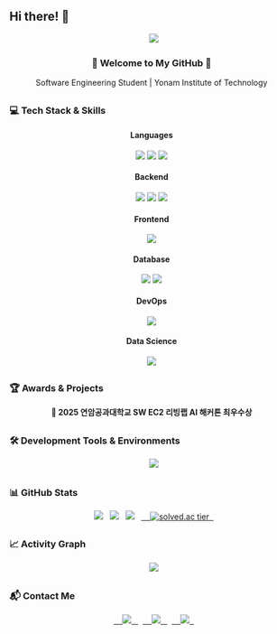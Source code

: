 ## Hi there! 👋

<div align="center">
  <img src="https://capsule-render.vercel.app/api?type=waving&color=gradient&height=280&section=header&text=Gri22ly&fontSize=65&animation=fadeIn" />
</div>

<h3 align="center">🚀 Welcome to My GitHub 🚀</h3>
<p align="center">Software Engineering Student | Yonam Institute of Technology</p>

##

### 💻 Tech Stack & Skills
<div align="center">
  <h4><b>Languages</b></h4>
  <p>
    <img src="https://img.shields.io/badge/Java-007396?style=for-the-badge&logo=java&logoColor=white" />
    <img src="https://img.shields.io/badge/Python-3776AB?style=for-the-badge&logo=python&logoColor=white" />
    <img src="https://img.shields.io/badge/C++-00599C?style=for-the-badge&logo=c%2B%2B&logoColor=white" />
  </p>
  <h4><b>Backend</b></h4>
  <p>
    <img src="https://img.shields.io/badge/Spring Boot-6DB33F?style=for-the-badge&logo=spring&logoColor=white" />
    <img src="https://img.shields.io/badge/Node.js-339933?style=for-the-badge&logo=node.js&logoColor=white" />
    <img src="https://img.shields.io/badge/Express-000000?style=for-the-badge&logo=express&logoColor=white" />
  </p>
  <h4><b>Frontend</b></h4>
  <p>
    <img src="https://img.shields.io/badge/React-61DAFB?style=for-the-badge&logo=react&logoColor=black" />
  </p>
  <h4><b>Database</b></h4>
  <p>
    <img src="https://img.shields.io/badge/MySQL-4479A1?style=for-the-badge&logo=mysql&logoColor=white" />
    <img src="https://img.shields.io/badge/Oracle-F80000?style=for-the-badge&logo=oracle&logoColor=white" />
  </p>
  <h4><b>DevOps</b></h4>
  <p>
    <img src="https://img.shields.io/badge/Docker-2496ED?style=for-the-badge&logo=docker&logoColor=white" />
  </p>
  <h4><b>Data Science</b></h4>
  <p>
    <img src="https://img.shields.io/badge/Pandas-150458?style=for-the-badge&logo=pandas&logoColor=white" />
  </p>
</div>

##

### 🏆 Awards & Projects
<div align="center">
  <p><b>🥈 2025 연암공과대학교 SW EC2 리빙랩 AI 해커톤 최우수상</b></p>
  </div>

##

### 🛠️ Development Tools & Environments
<div align="center">
  <img src="https://skillicons.dev/icons?i=webstorm,pycharm,vscode,eclipse,git,github,notion" />
</div>

##

### 📊 GitHub Stats
<div align="center">
  <img src="https://github-readme-stats.vercel.app/api?username=Junseung0526&show_icons=true&theme=dark&count_private=true&hide_border=true&bg_color=0D1117" />
  <img src="https://github-readme-streak-stats.herokuapp.com/?user=Junseung0526&theme=dark&hide_border=true&background=0D1117" />
  <img src="https://github-readme-stats.vercel.app/api/top-langs/?username=Junseung0526&layout=compact&theme=dark&hide_border=true&bg_color=0D1117" />
  <a href="https://solved.ac/rla005/">
    <img src="http://mazassumnida.wtf/api/v2/generate_badge?boj=rla005" alt="solved.ac tier" />
  </a>
</div>

##

### 📈 Activity Graph
<div align="center">
  <img src="https://github-readme-activity-graph.vercel.app/graph?username=Junseung0526&theme=github-dark&bg_color=0D1117&hide_border=true" />
</div>

##

### 📬 Contact Me
<div align="center">
  <a href="mailto:rla005@naver.com">
    <img src="https://img.shields.io/badge/Naver-03C75A?style=for-the-badge&logo=naver&logoColor=white" />
  </a>
  <a href="mailto:rla030526@gmail.com">
    <img src="https://img.shields.io/badge/Gmail-EA4335?style=for-the-badge&logo=gmail&logoColor=white" />
  </a>
  <a href="https://www.instagram.com/gri22ly">
    <img src="https://img.shields.io/badge/Instagram-E4405F?style=for-the-badge&logo=instagram&logoColor=white" />
  </a>
</div>
